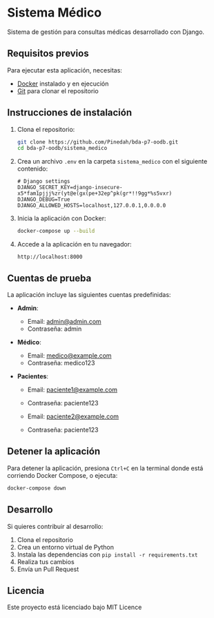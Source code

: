 # Sistema Médico

Sistema de gestión para consultas médicas desarrollado con Django.

## Requisitos previos

Para ejecutar esta aplicación, necesitas:

- [Docker](https://www.docker.com/products/docker-desktop) instalado y en ejecución
- [Git](https://git-scm.com/downloads) para clonar el repositorio

## Instrucciones de instalación

1. Clona el repositorio:
   ```bash
   git clone https://github.com/Pinedah/bda-p7-oodb.git
   cd bda-p7-oodb/sistema_medico
   ```

2. Crea un archivo `.env` en la carpeta `sistema_medico` con el siguiente contenido:
   ```
   # Django settings
   DJANGO_SECRET_KEY=django-insecure-x5*fam1pjjj%zr(yt@e(gx(pe+32ep^pk(gr*!!9gg*%s5vxr)
   DJANGO_DEBUG=True
   DJANGO_ALLOWED_HOSTS=localhost,127.0.0.1,0.0.0.0
   ```

3. Inicia la aplicación con Docker:
   ```bash
   docker-compose up --build
   ```

4. Accede a la aplicación en tu navegador:
   ```
   http://localhost:8000
   ```

## Cuentas de prueba

La aplicación incluye las siguientes cuentas predefinidas:

- **Admin**: 
  - Email: admin@admin.com
  - Contraseña: admin

- **Médico**: 
  - Email: medico@example.com
  - Contraseña: medico123

- **Pacientes**:
  - Email: paciente1@example.com
  - Contraseña: paciente123
  
  - Email: paciente2@example.com
  - Contraseña: paciente123

## Detener la aplicación

Para detener la aplicación, presiona `Ctrl+C` en la terminal donde está corriendo Docker Compose, o ejecuta:

```bash
docker-compose down
```

## Desarrollo

Si quieres contribuir al desarrollo:

1. Clona el repositorio
2. Crea un entorno virtual de Python
3. Instala las dependencias con `pip install -r requirements.txt`
4. Realiza tus cambios
5. Envía un Pull Request

## Licencia

Este proyecto está licenciado bajo MIT Licence
